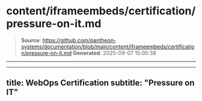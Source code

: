 # content/iframeembeds/certification/pressure-on-it.md

> **Source**: https://github.com/pantheon-systems/documentation/blob/main/content/iframeembeds/certification/pressure-on-it.md
> **Generated**: 2025-09-07 15:05:38

---

---
title: WebOps Certification
subtitle: "Pressure on IT"
---

<Partial file="certification-guide/pressure-on-it.md" />
